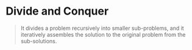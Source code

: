 # Divide and Conquer

> It divides a problem recursively into smaller sub-problems, and it iteratively assembles the solution to the original problem from the sub-solutions.
